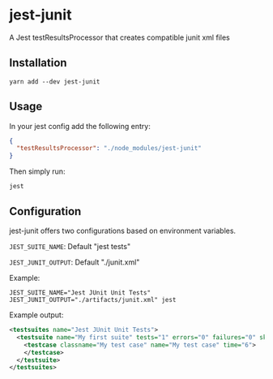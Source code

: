 # jest-junit
A Jest testResultsProcessor that creates compatible junit xml files

## Installation
```shell
yarn add --dev jest-junit
```

## Usage
In your jest config add the following entry:
```JSON
{
  "testResultsProcessor": "./node_modules/jest-junit"
}
```

Then simply run:

```shell
jest
```

## Configuration

jest-junit offers two configurations based on environment variables.

```JEST_SUITE_NAME```: Default "jest tests"

```JEST_JUNIT_OUTPUT```: Default "./junit.xml"

Example:

```shell
JEST_SUITE_NAME="Jest JUnit Unit Tests" JEST_JUNIT_OUTPUT="./artifacts/junit.xml" jest
```

Example output:
```xml
<testsuites name="Jest JUnit Unit Tests">
  <testsuite name="My first suite" tests="1" errors="0" failures="0" skipped="0" timestamp="2016-11-19T01:37:20" time="0.105">
    <testcase classname="My test case" name="My test case" time="6">
    </testcase>
  </testsuite>
</testsuites>
```

